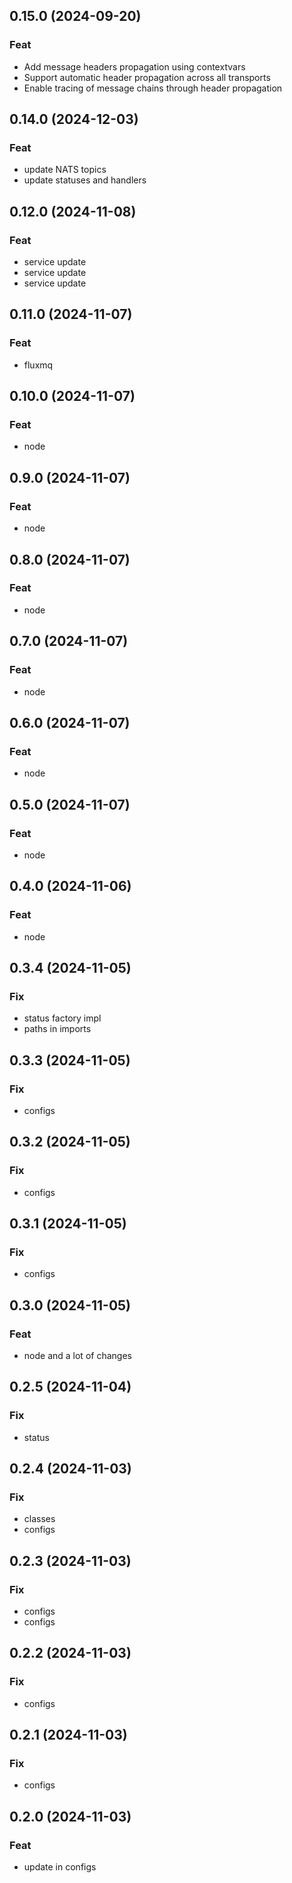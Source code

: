 ## 0.15.0 (2024-09-20)

### Feat

- Add message headers propagation using contextvars
- Support automatic header propagation across all transports
- Enable tracing of message chains through header propagation

## 0.14.0 (2024-12-03)

### Feat

- update NATS topics
- update statuses and handlers

## 0.12.0 (2024-11-08)

### Feat

- service update
- service update
- service update

## 0.11.0 (2024-11-07)

### Feat

- fluxmq

## 0.10.0 (2024-11-07)

### Feat

- node

## 0.9.0 (2024-11-07)

### Feat

- node

## 0.8.0 (2024-11-07)

### Feat

- node

## 0.7.0 (2024-11-07)

### Feat

- node

## 0.6.0 (2024-11-07)

### Feat

- node

## 0.5.0 (2024-11-07)

### Feat

- node

## 0.4.0 (2024-11-06)

### Feat

- node

## 0.3.4 (2024-11-05)

### Fix

- status factory impl
- paths in imports

## 0.3.3 (2024-11-05)

### Fix

- configs

## 0.3.2 (2024-11-05)

### Fix

- configs

## 0.3.1 (2024-11-05)

### Fix

- configs

## 0.3.0 (2024-11-05)

### Feat

- node and a lot of changes

## 0.2.5 (2024-11-04)

### Fix

- status

## 0.2.4 (2024-11-03)

### Fix

- classes
- configs

## 0.2.3 (2024-11-03)

### Fix

- configs
- configs

## 0.2.2 (2024-11-03)

### Fix

- configs

## 0.2.1 (2024-11-03)

### Fix

- configs

## 0.2.0 (2024-11-03)

### Feat

- update in configs
